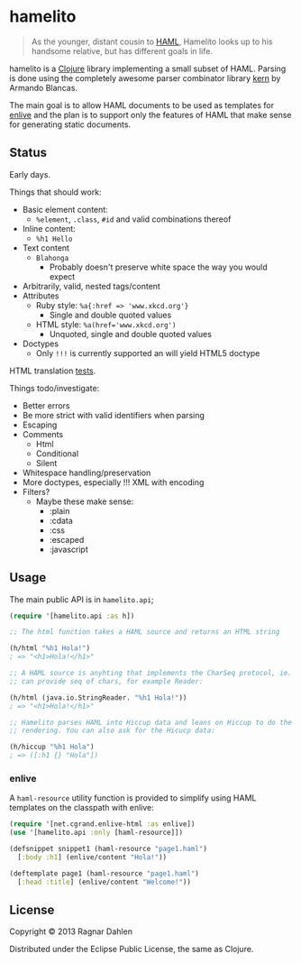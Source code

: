 # hamelito

> As the younger, distant cousin to [HAML](http://haml.info/), Hamelito
> looks up to his handsome relative, but has different goals in life.

hamelito is a [Clojure](http://www.clojure.org) library implementing a
small subset of HAML. Parsing is done using the completely awesome
parser combinator library [kern](https://github.com/blancas/kern/) by
Armando Blancas.

The main goal is to allow HAML documents to be used as templates for
[enlive](http://github.com/cgrand/enlive) and the plan is to support
only the features of HAML that make sense for generating static
documents.

## Status

Early days.

Things that should work:
- Basic element content:
  - `%element`, `.class`, `#id` and valid combinations thereof
- Inline content:
  - `%h1 Hello`
- Text content
  - `Blahonga`
    - Probably doesn't preserve white space the way you would expect
- Arbitrarily, valid, nested tags/content
- Attributes
  - Ruby style: `%a{:href => 'www.xkcd.org'}`
    - Single and double quoted values
  - HTML style: `%a(href='www.xkcd.org')`
    - Unquoted, single and double quoted values
- Doctypes 
  - Only `!!!` is currently supported an will yield HTML5 doctype

HTML translation [tests](https://github.com/ragnard/hamelito/blob/master/test/hamelito/html_test.clj).

Things todo/investigate:
- Better errors
- Be more strict with valid identifiers when parsing
- Escaping
- Comments
  - Html
  - Conditional
  - Silent
- Whitespace handling/preservation
- More doctypes, especially !!! XML with encoding
- Filters?
  - Maybe these make sense:
    - :plain
    - :cdata
    - :css
    - :escaped
    - :javascript

## Usage

The main public API is in `hamelito.api`;

```clojure
(require '[hamelito.api :as h])

;; The html function takes a HAML source and returns an HTML string

(h/html "%h1 Hola!")
; => "<h1>Hola!</h1>"

;; A HAML source is anyhting that implements the CharSeq protocol, ie.
;; can provide seq of chars, for example Reader:

(h/html (java.io.StringReader. "%h1 Hola!"))
; => "<h1>Hola!</h1>"

;; Hamelito parses HAML into Hiccup data and leans on Hiccup to do the
;; rendering. You can also ask for the Hicucp data:

(h/hiccup "%h1 Hola")
; => ([:h1 {} "Hola"])
```

### enlive

A `haml-resource` utility function is provided to simplify using HAML
templates on the classpath with enlive:

```clojure
(require '[net.cgrand.enlive-html :as enlive])
(use '[hamelito.api :only [haml-resource]])

(defsnippet snippet1 (haml-resource "page1.haml")
  [:body :h1] (enlive/content "Hola!"))

(deftemplate page1 (haml-resource "page1.haml")
  [:head :title] (enlive/content "Welcome!"))
```

## License

Copyright © 2013 Ragnar Dahlen

Distributed under the Eclipse Public License, the same as Clojure.
